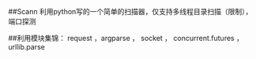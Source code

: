 ##Scann
利用python写的一个简单的扫描器，仅支持多线程目录扫描（限制），端口探测

##利用模块集锦：
  request ，argparse ， socket ， concurrent.futures ， urllib.parse
